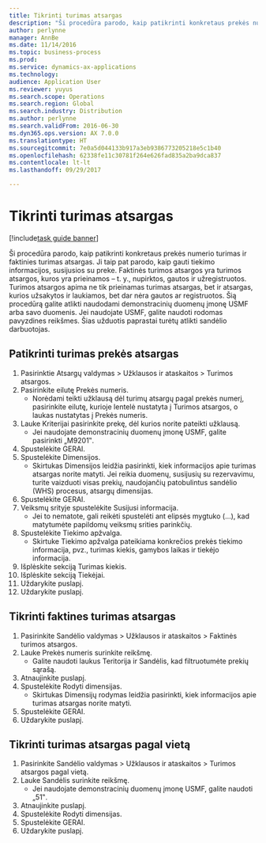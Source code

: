 ```yaml
---
title: Tikrinti turimas atsargas
description: "Ši procedūra parodo, kaip patikrinti konkretaus prekės numerio turimas ir faktinies turimas atsargas."
author: perlynne
manager: AnnBe
ms.date: 11/14/2016
ms.topic: business-process
ms.prod: 
ms.service: dynamics-ax-applications
ms.technology: 
audience: Application User
ms.reviewer: yuyus
ms.search.scope: Operations
ms.search.region: Global
ms.search.industry: Distribution
ms.author: perlynne
ms.search.validFrom: 2016-06-30
ms.dyn365.ops.version: AX 7.0.0
ms.translationtype: HT
ms.sourcegitcommit: 7e0a5d044133b917a3eb9386773205218e5c1b40
ms.openlocfilehash: 62338fe11c30781f264e626fad835a2ba9dca837
ms.contentlocale: lt-lt
ms.lasthandoff: 09/29/2017

---
```

# <a name="check-the-availability-of-stock"></a>Tikrinti turimas atsargas

[!include[task guide banner](../../includes/task-guide-banner.md)]

Ši procedūra parodo, kaip patikrinti konkretaus prekės numerio turimas ir faktinies turimas atsargas. Ji taip pat parodo, kaip gauti tiekimo informacijos, susijusios su preke. Faktinės turimos atsargos yra turimos atsargos, kuros yra prieinamos – t. y., nupirktos, gautos ir užregistruotos. Turimos atsargos apima ne tik prieinamas turimas atsargas, bet ir atsargas, kurios užsakytos ir laukiamos, bet dar nėra gautos ar registruotos. Šią procedūrą galite atlikti naudodami demonstracinių duomenų įmonę USMF arba savo duomenis. Jei naudojate USMF, galite naudoti rodomas pavyzdines reikšmes. Šias užduotis paprastai turėtų atlikti sandėlio darbuotojas.


## <a name="check-on-hand-inventory-for-an-item"></a>Patikrinti turimas prekės atsargas
1. Pasirinktie Atsargų valdymas > Užklausos ir ataskaitos > Turimos atsargos.
2. Pasirinkite eilutę Prekės numeris.
    * Norėdami teikti užklausą dėl turimų atsargų pagal prekės numerį, pasirinkite eilutę, kurioje lentelė nustatyta į Turimos atsargos, o laukas nustatytas į Prekės numeris.  
3. Lauke Kriterijai pasirinkite prekę, dėl kurios norite pateikti užklausą.
    * Jei naudojate demonstracinių duomenų įmonę USMF, galite pasirinkti „M9201‟.  
4. Spustelėkite GERAI.
5. Spustelėkite Dimensijos.
    * Skirtukas Dimensijos leidžia pasirinkti, kiek informacijos apie turimas atsargas norite matyti. Jei reikia duomenų, susijusių su rezervavimu, turite vaizduoti visas prekių, naudojančių patobulintus sandėlio (WHS) procesus, atsargų dimensijas.  
6. Spustelėkite GERAI.
7. Veiksmų srityje spustelėkite Susijusi informacija.
    * Jei to nematote, gali reikėti spustelėti ant elipsės mygtuko (...), kad matytumėte papildomų veiksmų srities parinkčių.  
8. Spustelėkite Tiekimo apžvalga.
    * Skirtuke Tiekimo apžvalga pateikiama konkrečios prekės tiekimo informacija, pvz., turimas kiekis, gamybos laikas ir tiekėjo informacija.  
9. Išplėskite sekciją Turimas kiekis.
10. Išplėskite sekciją Tiekėjai.
11. Uždarykite puslapį.
12. Uždarykite puslapį.

## <a name="check-physical-on-hand-inventory"></a>Tikrinti faktines turimas atsargas
1. Pasirinkite Sandėlio valdymas > Užklausos ir ataskaitos > Faktinės turimos atsargos.
2. Lauke Prekės numeris surinkite reikšmę.
    * Galite naudoti laukus Teritorija ir Sandėlis, kad filtruotumėte prekių sąrašą.  
3. Atnaujinkite puslapį.
4. Spustelėkite Rodyti dimensijas.
    * Skirtukas Dimensijų rodymas leidžia pasirinkti, kiek informacijos apie turimas atsargas norite matyti.  
5. Spustelėkite GERAI.
6. Uždarykite puslapį.

## <a name="check-on-hand-inventory-by-location"></a>Tikrinti turimas atsargas pagal vietą
1. Pasirinkite Sandėlio valdymas > Užklausos ir ataskaitos > Turimos atsargos pagal vietą.
2. Lauke Sandėlis surinkite reikšmę.
    * Jei naudojate demonstracinių duomenų įmonę USMF, galite naudoti „51‟.  
3. Atnaujinkite puslapį.
4. Spustelėkite Rodyti dimensijas.
5. Spustelėkite GERAI.
6. Uždarykite puslapį.


